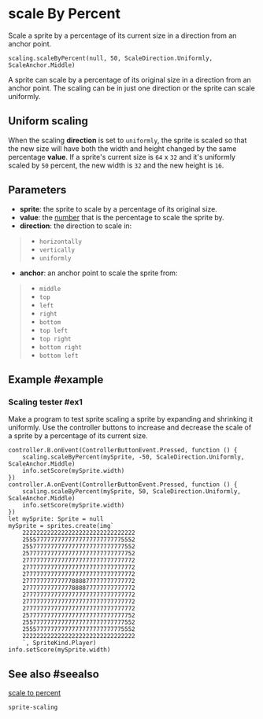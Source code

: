 # scale By Percent

Scale a sprite by a percentage of its current size in a direction from an anchor point.

```sig
scaling.scaleByPercent(null, 50, ScaleDirection.Uniformly, ScaleAnchor.Middle)
```

A sprite can scale by a percentage of its original size in a direction from an anchor point. The scaling can be in just one direction or the sprite can scale uniformly.

## Uniform scaling

When the scaling **direction** is set to `uniformly`, the sprite is scaled so that the new size will have both the width and height changed by the same percentage **value**. If a sprite's current size is `64` x `32` and it's uniformly scaled by `50` percent, the new width is `32` and the new height is `16`.

## Parameters

* **sprite**: the sprite to scale by a percentage of its original size.
* **value**: the [number](/types/number) that is the percentage to scale the sprite by.
* **direction**: the direction to scale in:
>* `horizontally`
>* `vertically`
>* `uniformly`
* **anchor**: an anchor point to scale the sprite from:
>* `middle`
>* `top`
>* `left`
>* `right`
>* `bottom`
>* `top left`
>* `top right`
>* `bottom right`
>* `bottom left`

## Example #example

### Scaling tester #ex1

Make a program to test sprite scaling a sprite by expanding and shrinking it uniformly. Use the controller buttons to increase and decrease the scale of a sprite  by a percentage of its current size.

```blocks
controller.B.onEvent(ControllerButtonEvent.Pressed, function () {
    scaling.scaleByPercent(mySprite, -50, ScaleDirection.Uniformly, ScaleAnchor.Middle)
    info.setScore(mySprite.width)
})
controller.A.onEvent(ControllerButtonEvent.Pressed, function () {
    scaling.scaleByPercent(mySprite, 50, ScaleDirection.Uniformly, ScaleAnchor.Middle)
    info.setScore(mySprite.width)
})
let mySprite: Sprite = null
mySprite = sprites.create(img`
    22222222222222222222222222222222
    25557777777777777777777777775552
    25577777777777777777777777777552
    25777777777777777777777777777752
    27777777777777777777777777777772
    27777777777777777777777777777772
    27777777777777777777777777777772
    27777777777777888877777777777772
    27777777777777888877777777777772
    27777777777777777777777777777772
    27777777777777777777777777777772
    27777777777777777777777777777772
    25777777777777777777777777777752
    25577777777777777777777777777552
    25557777777777777777777777775552
    22222222222222222222222222222222
    `, SpriteKind.Player)
info.setScore(mySprite.width)
```

## See also #seealso

[scale to percent](/reference/sprites/scaling/scale-to-percent)

```package
sprite-scaling
```
